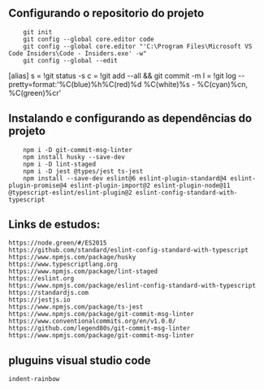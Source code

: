 ## Configurando o repositorio do projeto
```node
    git init
    git config --global core.editor code
    git config --global core.editor "'C:\Program Files\Microsoft VS Code Insiders\Code - Insiders.exe' -w"
    git config --global --edit
```

[alias]
  s = !git status -s
  c = !git add --all && git commit -m
  l = !git log --pretty=format:'%C(blue)%h%C(red)%d %C(white)%s - %C(cyan)%cn, %C(green)%cr'

## Instalando e configurando as dependências do projeto
```node
    npm i -D git-commit-msg-linter
    npm install husky --save-dev
    npm i -D lint-staged
    npm i -D jest @types/jest ts-jest
    npm install --save-dev eslint@6 eslint-plugin-standard@4 eslint-plugin-promise@4 eslint-plugin-import@2 eslint-plugin-node@11 @typescript-eslint/eslint-plugin@2 eslint-config-standard-with-typescript
```


## Links de estudos: 
    https://node.green/#/ES2015
    https://github.com/standard/eslint-config-standard-with-typescript
    https://www.npmjs.com/package/husky
    https://www.typescriptlang.org
    https://www.npmjs.com/package/lint-staged
    https://eslint.org
    https://www.npmjs.com/package/eslint-config-standard-with-typescript
    https://standardjs.com
    https://jestjs.io
    https://www.npmjs.com/package/ts-jest
    https://www.npmjs.com/package/git-commit-msg-linter
    https://www.conventionalcommits.org/en/v1.0.0/
    https://github.com/legend80s/git-commit-msg-linter
    https://www.npmjs.com/package/git-commit-msg-linter

## pluguins visual studio code
    indent-rainbow


